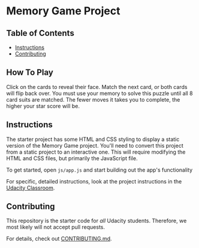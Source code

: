 # Memory Game Project

## Table of Contents

* [Instructions](#instructions)
* [Contributing](#contributing)

## How To Play

Click on the cards to reveal their face. Match the next card, or both cards will flip back over. You must use your memory to solve this puzzle until all 8 card suits are matched. The fewer moves it takes you to complete, the higher your star score will be.


## Instructions

The starter project has some HTML and CSS styling to display a static version of the Memory Game project. You'll need to convert this project from a static project to an interactive one. This will require modifying the HTML and CSS files, but primarily the JavaScript file.

To get started, open `js/app.js` and start building out the app's functionality

For specific, detailed instructions, look at the project instructions in the [Udacity Classroom](https://classroom.udacity.com/me).

## Contributing

This repository is the starter code for _all_ Udacity students. Therefore, we most likely will not accept pull requests.

For details, check out [CONTRIBUTING.md](CONTRIBUTING.md).
